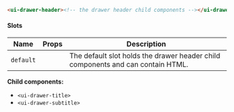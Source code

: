 ```html
<ui-drawer-header><!-- the drawer header child components --></ui-drawer-header>
```

#### Slots

| Name      | Props | Description                                                                     |
| --------- | ----- | ------------------------------------------------------------------------------- |
| `default` |       | The default slot holds the drawer header child components and can contain HTML. |

**Child components:**

- `<ui-drawer-title>`
- `<ui-drawer-subtitle>`
